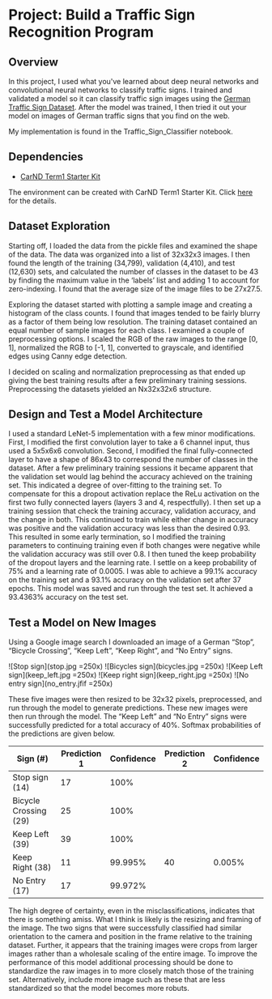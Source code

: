 # Project: Build a Traffic Sign Recognition Program

Overview
---
In this project, I used what you've learned about deep neural networks and convolutional neural networks to classify traffic signs. I trained and validated a model so it can classify traffic sign images using the [German Traffic Sign Dataset](http://benchmark.ini.rub.de/?section=gtsrb&subsection=dataset). After the model was trained, I then tried it out your model on images of German traffic signs that you find on the web.

My implementation is found in the Traffic_Sign_Classifier notebook.

## Dependencies

* [CarND Term1 Starter Kit](https://github.com/udacity/CarND-Term1-Starter-Kit)

The environment can be created with CarND Term1 Starter Kit. Click [here](https://github.com/udacity/CarND-Term1-Starter-Kit/blob/master/README.md) for the details.

## Dataset Exploration

Starting off, I loaded the data from the pickle files and examined the shape of the data. The data was organized into a list of 32x32x3 images. I then found the length of the training (34,799), validation (4,410), and test (12,630) sets, and calculated the number of classes in the dataset to be 43 by finding the maximum value in the ‘labels’ list and adding 1 to account for zero-indexing. I found that the average size of the image files to be 27x27.5.

Exploring the dataset started with plotting a sample image and creating a histogram of the class counts. I found that images tended to be fairly blurry as a factor of them being low resolution. The training dataset contained an equal number of sample images for each class. I examined a couple of preprocessing options. I scaled the RGB of the raw images to the range [0, 1], normalized the RGB to [-1, 1], converted to grayscale, and identified edges using Canny edge detection.

I decided on scaling and normalization preprocessing as that ended up giving the best training results after a few preliminary training sessions. Preprocessing the datasets yielded an Nx32x32x6 structure.

## Design and Test a Model Architecture

I used a standard LeNet-5 implementation with a few minor modifications. First, I modified the first convolution layer to take a 6 channel input, thus used a 5x5x6x6 convolution. Second, I modified the final fully-connected layer to have a shape of 86x43 to correspond the number of classes in the dataset. After a few preliminary training sessions it became apparent that the validation set would lag behind the accuracy achieved on the training set. This indicated a degree of over-fitting to the training set. To compensate for this a dropout activation replace the ReLu activation on the first two fully connected layers (layers 3 and 4, respectfully).
I then set up a training session that check the training accuracy, validation accuracy, and the change in both. This continued to train while either change in accuracy was positive and the validation accuracy was less than the desired 0.93. This resulted in some early termination, so I modified the training parameters to continuing training even if both changes were negative while the validation accuracy was still over 0.8. I then tuned the keep probability of the dropout layers and the learning rate. I settle on a keep probability of 75% and a learning rate of 0.0005. I was able to achieve a 99.1% accuracy on the training set and a 93.1% accuracy on the validation set after 37 epochs.
This model was saved and run through the test set. It achieved a 93.4363% accuracy on the test set.

## Test a Model on New Images

Using a Google image search I downloaded an image of a German “Stop”, “Bicycle Crossing”, “Keep Left”, “Keep Right”, and “No Entry” signs.

![Stop sign](stop.jpg =250x) ![Bicycles sign](bicycles.jpg =250x) ![Keep Left sign](keep_left.jpg =250x) ![Keep right sign](keep_right.jpg =250x) ![No entry sign](no_entry.jfif =250x)

These five images were then resized to be 32x32 pixels, preprocessed, and run through the model to generate predictions. These new images were then run through the model. The “Keep Left” and “No Entry” signs were successfully predicted for a total accuracy of 40%. Softmax probabilities of the predictions are given below.

Sign (#) | Prediction 1 | Confidence | Prediction 2 | Confidence |
---------| -------------| -----------| -------------| -----------|
Stop sign (14) | 17 | 100% |
Bicycle Crossing (29) | 25 | 100%|
Keep Left (39) | 39 | 100% |
Keep Right (38) | 11 | 99.995% | 40 | 0.005% |
No Entry (17) | 17 | 99.972% |

The high degree of certainty, even in the misclassifications, indicates that there is something amiss. What I think is likely is the resizing and framing of the image. The two signs that were successfully classified had similar orientation to the camera and position in the frame relative to the training dataset. Further, it appears that the training images were crops from larger images rather than a wholesale scaling of the entire image. To improve the performance of this model additional processing should be done to standardize the raw images in to more closely match those of the training set. Alternatively, include more image such as these that are less standardized so that the model becomes more robuts.
